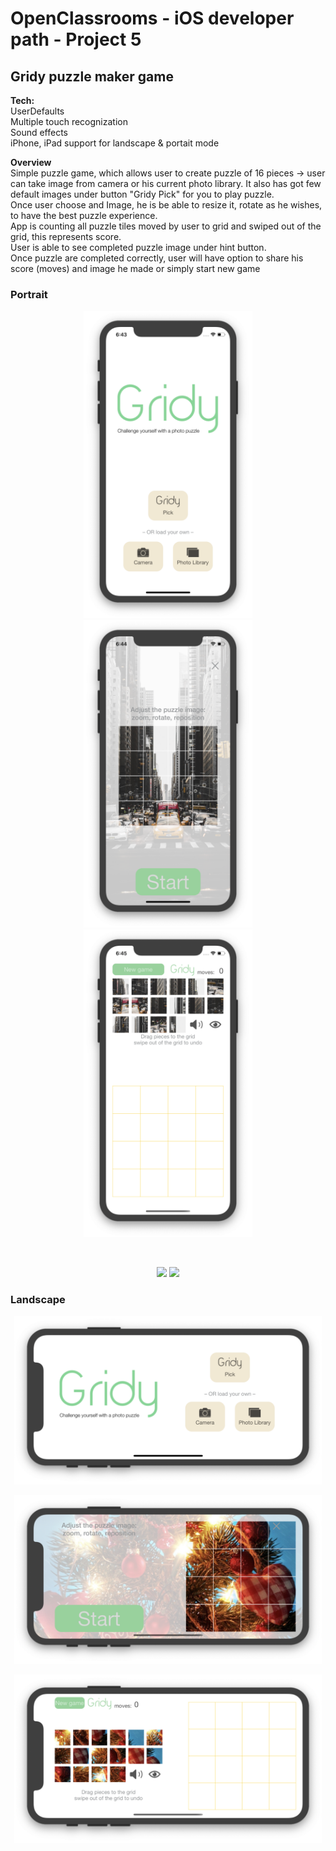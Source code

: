 #  OpenClassrooms - iOS developer path - Project 5
## Gridy puzzle maker game
<b>Tech:</b> <br>
UserDefaults <br>
Multiple touch recognization <br>
Sound effects <br>
iPhone, iPad support for landscape & portait mode

<b>Overview</b> <br>
Simple puzzle game, which allows user to create puzzle of 16 pieces -> user can take image from camera or his current photo library. It also has got few default images under button "Gridy Pick" for you to play puzzle. <br>
Once user choose and Image, he is be able to resize it, rotate as he wishes, to have the best puzzle experience. <br>
App is counting all puzzle tiles moved by user to grid and swiped out of the grid, this represents score. <br>
User is able to see completed puzzle image under hint button. <br>
Once puzzle are completed correctly, user will have option to share his score (moves) and image he made or simply start new game

### Portrait

<p align="center">
<img src="ReadmeFiles/GridyiPhonePortrait.png" width="270">
<img src="ReadmeFiles/GridyiPhonePortrait2.png" width="270">
<img src="ReadmeFiles/GridyiPhonePortrait3.png" width="270">
</p>
<br>

<p align="center">
<img src="ReadmeFiles/GridyiPhonePortraitHint.gif" width="270">
<img src="ReadmeFiles/GridyiPhonePortraitCompleted.gif" width="270">
</p>

### Landscape

<p align="center">
<img src="ReadmeFiles/GridyiPhoneLandscape.png" height="270">
</p>
<p align="center">
<img src="ReadmeFiles/GridyiPhoneLandscape2.png" height="270">
</p>
<p align="center">
<img src="ReadmeFiles/GridyiPhoneLandscape3.png" height="270">
</p>
